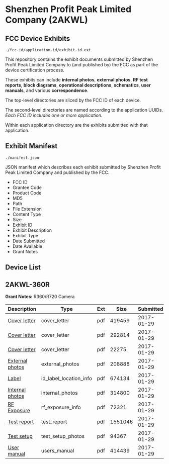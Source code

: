 # Shenzhen Profit Peak Limited Company (2AKWL)
## FCC Device Exhibits

```
./fcc-id/application-id/exhibit-id.ext
```

This repository contains the exhibit documents submitted by Shenzhen Profit Peak Limited Company to (and published by) the FCC as part of the device certification process.

These exhibits can include **internal photos**, **external photos**, **RF test reports**, **block diagrams**, **operational descriptions**, **schematics**, **user manuals**, and various **correspondence**.

The top-level directories are sliced by the FCC ID of each device.

The second-level directories are named according to the application UUIDs. *Each FCC ID includes one or more application.*

Within each application directory are the exhibits submitted with that application. 

## Exhibit Manifest

```
./manifest.json
```

JSON manifest which describes each exhibit submitted by Shenzhen Profit Peak Limited Company and published by the FCC.

- FCC ID
- Grantee Code
- Product Code
- MD5
- Path
- File Extension
- Content Type
- Size
- Exhibit ID
- Exhibit Description
- Exhibit Type
- Date Submitted
- Date Available
- Grant Notes

## Device List
## 2AKWL-360R
**Grant Notes:** R360/R720 Camera

| Description | Type | Ext | Size | Submitted | Available |
| ----------- | ---- | --- | ---- | --------- | --------- |
| [Cover letter](2AKWL-360R/e9db20a74a7490750e2a7ecf29f627c2/3272502.pdf) | cover_letter | pdf | 419459 | 2017-01-29 | 2017-01-29 |
| [Cover letter](2AKWL-360R/e9db20a74a7490750e2a7ecf29f627c2/3272503.pdf) | cover_letter | pdf | 292814 | 2017-01-29 | 2017-01-29 |
| [Cover letter](2AKWL-360R/e9db20a74a7490750e2a7ecf29f627c2/3272504.pdf) | cover_letter | pdf | 22275 | 2017-01-29 | 2017-01-29 |
| [External photos](2AKWL-360R/e9db20a74a7490750e2a7ecf29f627c2/3272505.pdf) | external_photos | pdf | 208888 | 2017-01-29 | 2017-01-29 |
| [Label](2AKWL-360R/e9db20a74a7490750e2a7ecf29f627c2/3272506.pdf) | id_label_location_info | pdf | 674134 | 2017-01-29 | 2017-01-29 |
| [Internal photos](2AKWL-360R/e9db20a74a7490750e2a7ecf29f627c2/3272507.pdf) | internal_photos | pdf | 314800 | 2017-01-29 | 2017-01-29 |
| [RF Exposure](2AKWL-360R/e9db20a74a7490750e2a7ecf29f627c2/3272509.pdf) | rf_exposure_info | pdf | 72321 | 2017-01-29 | 2017-01-29 |
| [Test report](2AKWL-360R/e9db20a74a7490750e2a7ecf29f627c2/3272511.pdf) | test_report | pdf | 1551046 | 2017-01-29 | 2017-01-29 |
| [Test setup](2AKWL-360R/e9db20a74a7490750e2a7ecf29f627c2/3272512.pdf) | test_setup_photos | pdf | 94367 | 2017-01-29 | 2017-01-29 |
| [User manual](2AKWL-360R/e9db20a74a7490750e2a7ecf29f627c2/3272513.pdf) | users_manual | pdf | 414439 | 2017-01-29 | 2017-01-29 |
